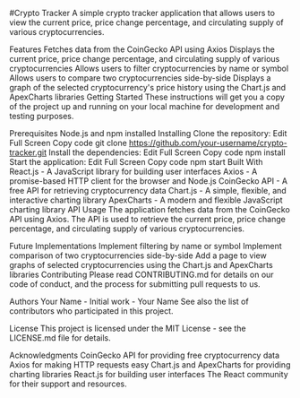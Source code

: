 #Crypto Tracker
A simple crypto tracker application that allows users to view the current price, price change percentage, and circulating supply of various cryptocurrencies.

Features
Fetches data from the CoinGecko API using Axios
Displays the current price, price change percentage, and circulating supply of various cryptocurrencies
Allows users to filter cryptocurrencies by name or symbol
Allows users to compare two cryptocurrencies side-by-side
Displays a graph of the selected cryptocurrency's price history using the Chart.js and ApexCharts libraries
Getting Started
These instructions will get you a copy of the project up and running on your local machine for development and testing purposes.

Prerequisites
Node.js and npm installed
Installing
Clone the repository:
Edit
Full Screen
Copy code
git clone https://github.com/your-username/crypto-tracker.git
Install the dependencies:
Edit
Full Screen
Copy code
npm install
Start the application:
Edit
Full Screen
Copy code
npm start
Built With
React.js - A JavaScript library for building user interfaces
Axios - A promise-based HTTP client for the browser and Node.js
CoinGecko API - A free API for retrieving cryptocurrency data
Chart.js - A simple, flexible, and interactive charting library
ApexCharts - A modern and flexible JavaScript charting library
API Usage
The application fetches data from the CoinGecko API using Axios. The API is used to retrieve the current price, price change percentage, and circulating supply of various cryptocurrencies.

Future Implementations
Implement filtering by name or symbol
Implement comparison of two cryptocurrencies side-by-side
Add a page to view graphs of selected cryptocurrencies using the Chart.js and ApexCharts libraries
Contributing
Please read CONTRIBUTING.md for details on our code of conduct, and the process for submitting pull requests to us.

Authors
Your Name - Initial work - Your Name
See also the list of contributors who participated in this project.

License
This project is licensed under the MIT License - see the LICENSE.md file for details.

Acknowledgments
CoinGecko API for providing free cryptocurrency data
Axios for making HTTP requests easy
Chart.js and ApexCharts for providing charting libraries
React.js for building user interfaces
The React community for their support and resources.
